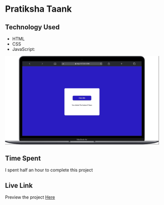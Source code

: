 # Pratiksha Taank
## Technology Used
- HTML
- CSS
- JavaScript:

![See what you type](./Image/Click%20the%20button.gif)

## Time Spent
I spent half an hour to complete this project
## Live Link
Preview the project [Here](https://clickthebuttonapp.netlify.app/)
